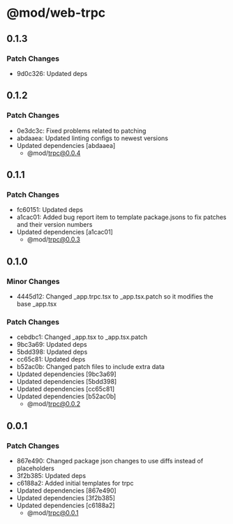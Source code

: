 # @mod/web-trpc

## 0.1.3

### Patch Changes

- 9d0c326: Updated deps

## 0.1.2

### Patch Changes

- 0e3dc3c: Fixed problems related to patching
- abdaaea: Updated linting configs to newest versions
- Updated dependencies [abdaaea]
  - @mod/trpc@0.0.4

## 0.1.1

### Patch Changes

- fc60151: Updated deps
- a1cac01: Added bug report item to template package.jsons to fix patches and their version numbers
- Updated dependencies [a1cac01]
  - @mod/trpc@0.0.3

## 0.1.0

### Minor Changes

- 4445d12: Changed \_app.trpc.tsx to \_app.tsx.patch so it modifies the base \_app.tsx

### Patch Changes

- cebdbc1: Changed \_app.tsx to \_app.tsx.patch
- 9bc3a69: Updated deps
- 5bdd398: Updated deps
- cc65c81: Updated deps
- b52ac0b: Changed patch files to include extra data
- Updated dependencies [9bc3a69]
- Updated dependencies [5bdd398]
- Updated dependencies [cc65c81]
- Updated dependencies [b52ac0b]
  - @mod/trpc@0.0.2

## 0.0.1

### Patch Changes

- 867e490: Changed package json changes to use diffs instead of placeholders
- 3f2b385: Updated deps
- c6188a2: Added initial templates for trpc
- Updated dependencies [867e490]
- Updated dependencies [3f2b385]
- Updated dependencies [c6188a2]
  - @mod/trpc@0.0.1
